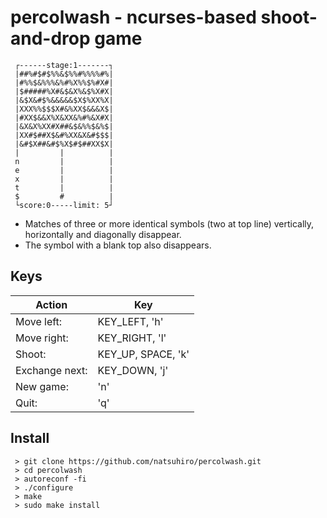 # percolwash - ncurses-based shoot-and-drop game


     ┌------stage:1-------┐
     |##%#$#$%%&$%%#%%%%#%|
     |#%%$&%%%&%#%X%%$%#X#|
     |$#####%X#&$&X%&$%X#X|
     |&$X&#$%&&&&&$X$%XX%X|
     |XXX%%$$$X#&%XX$&&&X$|
     |#XX$&&X%X&XX&%#%&X#X|
     |&X&X%XX#X##&$&%%$&%$|
     |XX#$##X$&#%XX&X&#$$$|
     |&#$X##&#$%X$#$##XX$X|
     |         |          |
     n         |          |
     e         |          |
     x         |          |
     t         |          |
     $         #          |
     └score:0-----limit: 5┘

- Matches of three or more identical symbols (two at top line) vertically, horizontally and diagonally disappear.
- The symbol with a blank top also disappears.

##  Keys
Action|Key
--------------|-------------------
Move left:|     KEY_LEFT, 'h'
Move right:|    KEY_RIGHT, 'l'
Shoot:|         KEY_UP, SPACE, 'k'
Exchange next:| KEY_DOWN, 'j'
New game:|      'n'
Quit:|          'q'

## Install
     > git clone https://github.com/natsuhiro/percolwash.git
     > cd percolwash
     > autoreconf -fi
     > ./configure
     > make
     > sudo make install

